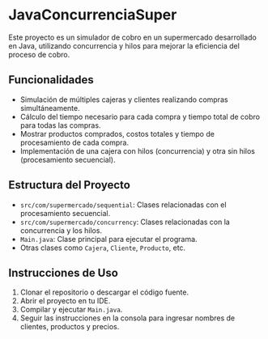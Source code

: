 # JavaConcurrenciaSuper
Este proyecto es un simulador de cobro en un supermercado desarrollado en Java, utilizando concurrencia y hilos para mejorar la eficiencia del proceso de cobro.

## Funcionalidades

- Simulación de múltiples cajeras y clientes realizando compras simultáneamente.
- Cálculo del tiempo necesario para cada compra y tiempo total de cobro para todas las compras.
- Mostrar productos comprados, costos totales y tiempo de procesamiento de cada compra.
- Implementación de una cajera con hilos (concurrencia) y otra sin hilos (procesamiento secuencial).

## Estructura del Proyecto

- `src/com/supermercado/sequential`: Clases relacionadas con el procesamiento secuencial.
- `src/com/supermercado/concurrency`: Clases relacionadas con la concurrencia y los hilos.
- `Main.java`: Clase principal para ejecutar el programa.
- Otras clases como `Cajera`, `Cliente`, `Producto`, etc.

## Instrucciones de Uso

1. Clonar el repositorio o descargar el código fuente.
2. Abrir el proyecto en tu IDE.
3. Compilar y ejecutar `Main.java`.
4. Seguir las instrucciones en la consola para ingresar nombres de clientes, productos y precios.